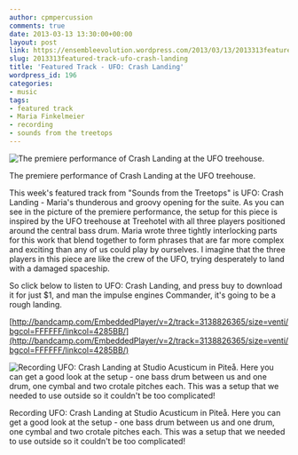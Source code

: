 ```yaml
---
author: cpmpercussion
comments: true
date: 2013-03-13 13:30:00+00:00
layout: post
link: https://ensembleevolution.wordpress.com/2013/03/13/2013313featured-track-ufo-crash-landing/
slug: 2013313featured-track-ufo-crash-landing
title: 'Featured Track - UFO: Crash Landing'
wordpress_id: 196
categories:
- music
tags:
- featured track
- Maria Finkelmeier
- recording
- sounds from the treetops
---
```


![The premiere performance of Crash Landing at the UFO treehouse.](https://ensembleevolution.files.wordpress.com/2013/03/4a6f4-20crashlandingattheufo.jpg) 

The premiere performance of Crash Landing at the UFO treehouse.
  
This week's featured track from "Sounds from the Treetops" is UFO: Crash Landing - Maria's thunderous and groovy opening for the suite. As you can see in the picture of the premiere performance, the setup for this piece is inspired by the UFO treehouse at Treehotel with all three players positioned around the central bass drum. Maria wrote three tightly interlocking parts for this work that blend together to form phrases that are far more complex and exciting than any of us could play by ourselves. I imagine that the three players in this piece are like the crew of the UFO, trying desperately to land with a damaged spaceship.

So click below to listen to UFO: Crash Landing, and press buy to download it for just $1, and man the impulse engines Commander, it's going to be a rough landing.

[http://bandcamp.com/EmbeddedPlayer/v=2/track=3138826365/size=venti/bgcol=FFFFFF/linkcol=4285BB/](http://bandcamp.com/EmbeddedPlayer/v=2/track=3138826365/size=venti/bgcol=FFFFFF/linkcol=4285BB/)

![Recording UFO: Crash Landing at Studio Acusticum in Piteå. Here you can get a good look at the setup - one bass drum between us and one drum, one cymbal and two crotale pitches each. This was a setup that we needed to use outside so it couldn't be too complicated!](https://ensembleevolution.files.wordpress.com/2013/03/37e60-30recordingufo.jpg) 

Recording UFO: Crash Landing at Studio Acusticum in Piteå. Here you can get a good look at the setup - one bass drum between us and one drum, one cymbal and two crotale pitches each. This was a setup that we needed to use outside so it couldn't be too complicated!
